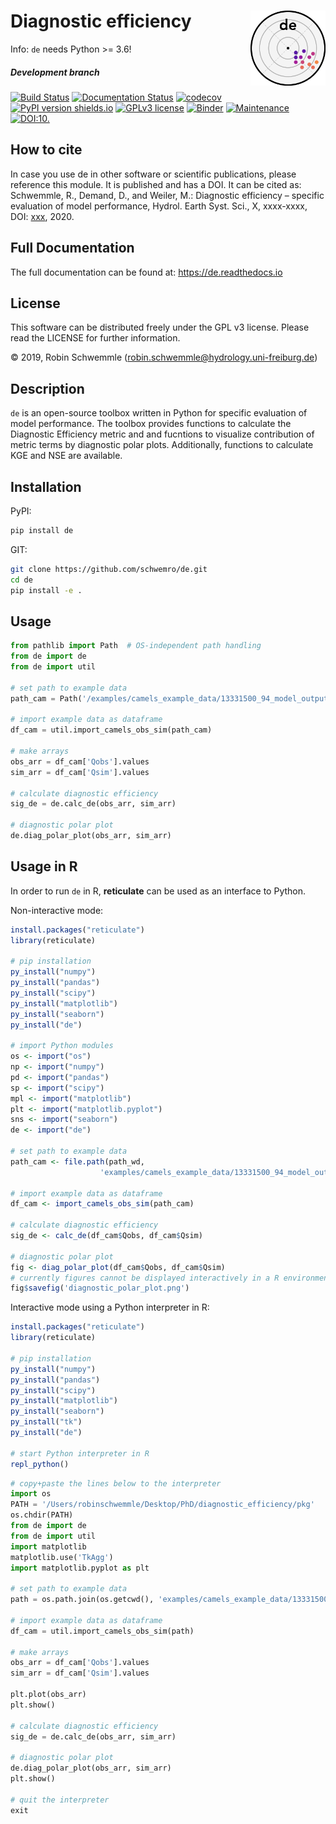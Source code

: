 # Diagnostic efficiency <img src="logo.png" align="right" width="120" />

Info: `de` needs Python >= 3.6!

##### Development branch
[![Build Status](https://travis-ci.com/schwemro/de.svg?token=xpMVcD4f5rphE6dVCxpb&branch=master)](https://travis-ci.com/schwemro/de)
[![Documentation Status](https://readthedocs.org/projects/de/badge/?version=latest)](https://de.readthedocs.io/en/latest/?badge=latest)
[![codecov](https://codecov.io/gh/schwemro/de/branch/master/graph/badge.svg)](https://codecov.io/gh/schwemro/de)
[![PyPI version shields.io](https://img.shields.io/pypi/v/de.svg)](https://pypi.python.org/pypi/de/)
[![GPLv3 license](https://img.shields.io/badge/License-GPLv3-blue.svg)](http://perso.crans.org/besson/LICENSE.html)
[![Binder](http://mybinder.org/badge_logo.svg)](http://mybinder.org/v2/gh/binder-examples/conda_environment/master?filepath=index.ipynb)
[![Maintenance](https://img.shields.io/badge/Maintained%3F-yes-green.svg)](https://GitHub.com/Naereen/StrapDown.js/graphs/commit-activity)
[![DOI:10.](https://zenodo.org/badge/DOI/.svg)](https://doi.org/)

## How to cite

In case you use de in other software or scientific publications,
please reference this module. It is published and has a DOI. It can be cited
as:
    Schwemmle, R., Demand, D., and Weiler, M.: Diagnostic efficiency – specific
    evaluation of model performance, Hydrol. Earth Syst. Sci., X, xxxx-xxxx,
    DOI: [xxx](https://doi.org/xxxx), 2020.

## Full Documentation

The full documentation can be found at: https://de.readthedocs.io

## License
This software can be distributed freely under the GPL v3 license. Please read the LICENSE for further information.

© 2019, Robin Schwemmle (<robin.schwemmle@hydrology.uni-freiburg.de>)

## Description

`de` is an open-source toolbox written in Python for specific evaluation of
model performance. The toolbox provides functions to calculate the Diagnostic
Efficiency metric and and fucntions to visualize contribution of metric terms
by diagnostic polar plots. Additionally, functions to calculate KGE and NSE
are available.

## Installation
PyPI:

```bash
pip install de
```


GIT:

```bash
git clone https://github.com/schwemro/de.git
cd de
pip install -e .
```

## Usage

```python
from pathlib import Path  # OS-independent path handling
from de import de
from de import util

# set path to example data
path_cam = Path('/examples/camels_example_data/13331500_94_model_output.txt')

# import example data as dataframe
df_cam = util.import_camels_obs_sim(path_cam)

# make arrays
obs_arr = df_cam['Qobs'].values
sim_arr = df_cam['Qsim'].values

# calculate diagnostic efficiency
sig_de = de.calc_de(obs_arr, sim_arr)

# diagnostic polar plot
de.diag_polar_plot(obs_arr, sim_arr)
```
## Usage in R

In order to run `de` in R, **reticulate** can be used as an interface to Python.

Non-interactive mode:

```r
install.packages("reticulate")
library(reticulate)

# pip installation
py_install("numpy")
py_install("pandas")
py_install("scipy")
py_install("matplotlib")
py_install("seaborn")
py_install("de")

# import Python modules
os <- import("os")
np <- import("numpy")
pd <- import("pandas")
sp <- import("scipy")
mpl <- import("matplotlib")
plt <- import("matplotlib.pyplot")
sns <- import("seaborn")
de <- import("de")

# set path to example data
path_cam <- file.path(path_wd,
                    'examples/camels_example_data/13331500_94_model_output.txt')

# import example data as dataframe
df_cam <- import_camels_obs_sim(path_cam)

# calculate diagnostic efficiency
sig_de <- calc_de(df_cam$Qobs, df_cam$Qsim)

# diagnostic polar plot
fig <- diag_polar_plot(df_cam$Qobs, df_cam$Qsim)
# currently figures cannot be displayed interactively in a R environment
fig$savefig('diagnostic_polar_plot.png')
```

Interactive mode using a Python interpreter in R:

```r
install.packages("reticulate")
library(reticulate)

# pip installation
py_install("numpy")
py_install("pandas")
py_install("scipy")
py_install("matplotlib")
py_install("seaborn")
py_install("tk")
py_install("de")

# start Python interpreter in R
repl_python()
```
```python
# copy+paste the lines below to the interpreter
import os
PATH = '/Users/robinschwemmle/Desktop/PhD/diagnostic_efficiency/pkg'
os.chdir(PATH)
from de import de
from de import util
import matplotlib
matplotlib.use('TkAgg')
import matplotlib.pyplot as plt

# set path to example data
path = os.path.join(os.getcwd(), 'examples/camels_example_data/13331500_94_model_output.txt')

# import example data as dataframe
df_cam = util.import_camels_obs_sim(path)

# make arrays
obs_arr = df_cam['Qobs'].values
sim_arr = df_cam['Qsim'].values

plt.plot(obs_arr)
plt.show()

# calculate diagnostic efficiency
sig_de = de.calc_de(obs_arr, sim_arr)

# diagnostic polar plot
de.diag_polar_plot(obs_arr, sim_arr)
plt.show()

# quit the interpreter
exit
```
